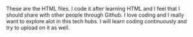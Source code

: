 These are the HTML files. I code it after learning HTML and I feel that I should share with other people through Github. 
I love coding and I really want to explore alot in this tech hubs.
I will learn coding continuously and try to upload on it as well.
